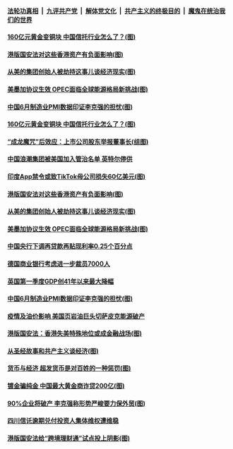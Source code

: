 ####  [法轮功真相](../../../../basic/blob/master/README.md?t=07021402) &nbsp;|&nbsp; [九评共产党](../../../../9ping.md/blob/master/README.md?t=07021402) &nbsp;|&nbsp; [解体党文化](../../../../jtdwh.md/blob/master/README.md?t=07021402)  &nbsp;|&nbsp; [共产主义的终极目的](../../../../gczydzjmd.md/blob/master/README.md?t=07021402) &nbsp;|&nbsp; [魔鬼在统治我们的世界](../../../../mgztzwmdsj.md/blob/master/README.md?t=07021402) 

#### [160亿元黄金变铜块 中国信托行业怎么了？(图)](../pages/p5/938358.md?t=07021402) 

#### [港版国安法对这些香港资产有负面影响(图)](../pages/p5/938357.md?t=07021402) 

#### [从美的集团创始人被劫持这事儿谈经济现实(图)](../pages/p5/938344.md?t=07021402) 

#### [美墨加协议生效 OPEC面临全球能源格局新挑战(图)](../pages/p5/938340.md?t=07021402) 


#### [中国6月制造业PMI数据印证李克强的担忧(图)](../pages/p5/938245.md?t=07021402) 

#### [160亿元黄金变铜块 中国信托行业怎么了？(图)](../pages/p5/938358.md?t=07021402) 

#### [“成龙魔咒”后效应：上市公司股东举报董事长(组图)](../pages/p5/938368.md?t=07021402) 

#### [中国浪潮集团被美国加入管治名单 英特尔停供](../pages/p5/938365.md?t=07021402) 

#### [印度App禁令或致TikTok母公司损失60亿美元(图)](../pages/p5/938364.md?t=07021402) 

#### [港版国安法对这些香港资产有负面影响(图)](../pages/p5/938357.md?t=07021402) 

#### [从美的集团创始人被劫持这事儿谈经济现实(图)](../pages/p5/938344.md?t=07021402) 

#### [美墨加协议生效 OPEC面临全球能源格局新挑战(图)](../pages/p5/938340.md?t=07021402) 


#### [中国央行下调再贷款再贴现利率0.25个百分点](../pages/p5/938264.md?t=07021402) 

#### [德国商业银行考虑进一步裁员7000人](../pages/p5/938262.md?t=07021402) 

#### [英国第一季度GDP创41年以来最大降幅](../pages/p5/938261.md?t=07021402) 

#### [中国6月制造业PMI数据印证李克强的担忧(图)](../pages/p5/938245.md?t=07021402) 

#### [疫情及油价影响 美国页岩油巨头切萨皮克能源破产](../pages/p5/938232.md?t=07021402) 

#### [港版国安法：香港失美特殊地位或成金融战场(图)](../pages/p5/938230.md?t=07021402) 

#### [从圣经故事和共产主义谈经济(图)](../pages/p5/938133.md?t=07021402) 

#### [货币与经济 超发货币是对百姓的一种惩罚(图)](../pages/p5/938130.md?t=07021402) 

#### [镀金骗纯金 中国最大黄金商诈贷200亿(图)](../pages/p5/938160.md?t=07021402) 

#### [90%企业将破产 李克强称形势严峻要力保外贸(图)](../pages/p5/938142.md?t=07021402) 

#### [四川信讬逾期兑付投资人集体维权遭维稳](../pages/p5/938159.md?t=07021402) 

#### [港版国安法给“跨境理财通”试点投上阴影(图)](../pages/p5/938156.md?t=07021402) 

